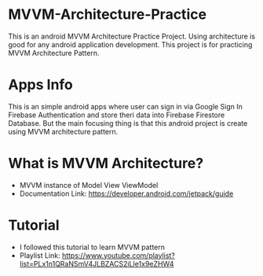 # MVVM-Architecture-Practice
This is an android MVVM Architecture Practice Project. Using architecture is good for any android application development. This project is for practicing MVVM Architecture Pattern.</br>

# Apps Info
This is an simple android apps where user can sign in via Google Sign In Firebase Authentication and store theri data into Firebase Firestore Database. But the main focusing thing is that this android project is create using MVVM architecture pattern.

# What is MVVM Architecture?
- MVVM instance of Model View ViewModel
- Documentation Link: https://developer.android.com/jetpack/guide

# Tutorial
- I followed this tutorial to learn MVVM pattern
- Playlist Link: https://www.youtube.com/playlist?list=PLx1n1QRaNSmV4JLBZACS2iLIe1x9eZHW4
